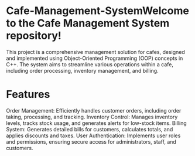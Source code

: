 # Cafe-Management-SystemWelcome to the Cafe Management System repository! 
This project is a comprehensive management solution for cafes, designed and implemented using Object-Oriented Programming (OOP) concepts in C++. The system aims to streamline various operations within a cafe, including order processing, inventory management, and billing.

# Features
Order Management: Efficiently handles customer orders, including order taking, processing, and tracking.
Inventory Control: Manages inventory levels, tracks stock usage, and generates alerts for low-stock items.
Billing System: Generates detailed bills for customers, calculates totals, and applies discounts and taxes.
User Authentication: Implements user roles and permissions, ensuring secure access for administrators, staff, and customers.
